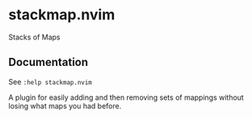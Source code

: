 # stackmap.nvim

Stacks of Maps

## Documentation

See `:help stackmap.nvim`

A plugin for easily adding and then removing sets of mappings without losing what maps you had before.

